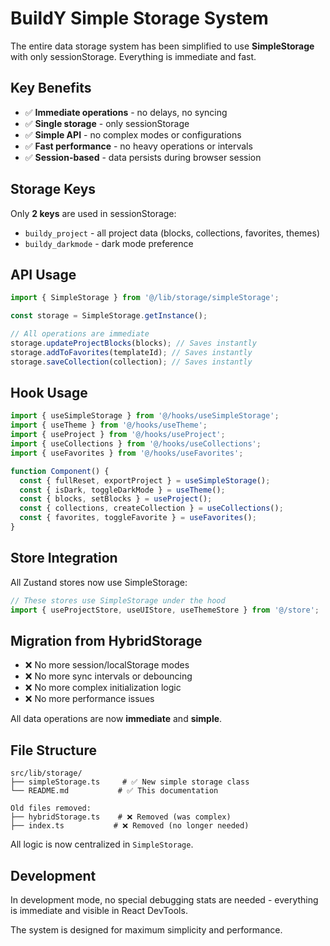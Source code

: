 # BuildY Simple Storage System

The entire data storage system has been simplified to use **SimpleStorage** with only sessionStorage. Everything is immediate and fast.

## Key Benefits

- ✅ **Immediate operations** - no delays, no syncing
- ✅ **Single storage** - only sessionStorage 
- ✅ **Simple API** - no complex modes or configurations
- ✅ **Fast performance** - no heavy operations or intervals
- ✅ **Session-based** - data persists during browser session

## Storage Keys

Only **2 keys** are used in sessionStorage:
- `buildy_project` - all project data (blocks, collections, favorites, themes)
- `buildy_darkmode` - dark mode preference

## API Usage

```typescript
import { SimpleStorage } from '@/lib/storage/simpleStorage';

const storage = SimpleStorage.getInstance();

// All operations are immediate
storage.updateProjectBlocks(blocks); // Saves instantly
storage.addToFavorites(templateId); // Saves instantly
storage.saveCollection(collection); // Saves instantly
```

## Hook Usage

```typescript
import { useSimpleStorage } from '@/hooks/useSimpleStorage';
import { useTheme } from '@/hooks/useTheme';
import { useProject } from '@/hooks/useProject';
import { useCollections } from '@/hooks/useCollections';
import { useFavorites } from '@/hooks/useFavorites';

function Component() {
  const { fullReset, exportProject } = useSimpleStorage();
  const { isDark, toggleDarkMode } = useTheme();
  const { blocks, setBlocks } = useProject();
  const { collections, createCollection } = useCollections();
  const { favorites, toggleFavorite } = useFavorites();
}
```

## Store Integration

All Zustand stores now use SimpleStorage:

```typescript
// These stores use SimpleStorage under the hood
import { useProjectStore, useUIStore, useThemeStore } from '@/store';
```

## Migration from HybridStorage

- ❌ No more session/localStorage modes
- ❌ No more sync intervals or debouncing
- ❌ No more complex initialization logic
- ❌ No more performance issues

All data operations are now **immediate** and **simple**.

## File Structure

```
src/lib/storage/
├── simpleStorage.ts     # ✅ New simple storage class
└── README.md           # ✅ This documentation

Old files removed:
├── hybridStorage.ts    # ❌ Removed (was complex)
├── index.ts           # ❌ Removed (no longer needed)
```

All logic is now centralized in `SimpleStorage`. 

## Development

In development mode, no special debugging stats are needed - everything is immediate and visible in React DevTools.

The system is designed for maximum simplicity and performance. 
